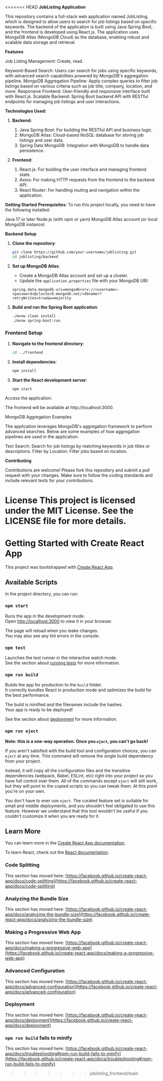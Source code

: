 <<<<<<< HEAD
**JobListing Application**

This repository contains a full-stack web application named JobListing, which is designed to allow users to search for job listings based on specific keywords. The backend of the application is built using Java Spring Boot, and the frontend is developed using React.js. The application uses MongoDB Atlas (MongoDB Cloud) as the database, enabling robust and scalable data storage and retrieval.

**Features**

Job Listing Management: Create, read.

Keyword-Based Search: Users can search for jobs using specific keywords, with advanced search capabilities powered by MongoDB's aggregation pipeline.
MongoDB Aggregation Pipeline: Apply complex queries to filter job listings based on various criteria such as job title, company, location, and more.
Responsive Frontend: User-friendly and responsive interface built with React.js.
Scalable Backend: Spring Boot backend API with RESTful endpoints for managing job listings and user interactions.

**Technologies Used:**
1. **Backend:**

    1. Java Spring Boot: For building the RESTful API   and business logic.
    2. MongoDB Atlas: Cloud-based NoSQL database for   storing job listings and user data.
    3. Spring Data MongoDB: Integration with MongoDB to  handle data persistence.
    
2. **Frontend**:

    1. React.js: For building the user interface and managing frontend state.
    2. Axios: For making HTTP requests from the frontend to the backend API.
    3. React Router: For handling routing and navigation within the application.

**Getting Started**
**Prerequisites**: 
To run this project locally, you need to have the following installed:

Java 17 or later
Node.js (with npm or yarn)
MongoDB Atlas account (or local MongoDB instance)

**Backend Setup**
1. **Clone the repository**:
    ```bash
    git clone https://github.com/your-username/joblisting.git
    cd joblisting/backend
    ```

2. **Set up MongoDB Atlas**:
   - Create a MongoDB Atlas account and set up a cluster.
   - Update the `application.properties` file with your MongoDB URI:
   
    ```properties
    spring.data.mongodb.uri=mongodb+srv://<username>:<password>@cluster0.mongodb.net/<dbname>?retryWrites=true&w=majority
    ```

3. **Build and run the Spring Boot application**:
    ```bash
    ./mvnw clean install
    ./mvnw spring-boot:run
    ```

### Frontend Setup
1. **Navigate to the frontend directory**:
    ```bash
    cd ../frontend
    ```

2. **Install dependencies**:
    ```bash
    npm install
    ```

3. **Start the React development server**:
    ```bash
    npm start
    ```

Access the application:

The frontend will be available at http://localhost:3000.

MongoDB Aggregation Examples

The application leverages MongoDB's aggregation framework to perform advanced searches. Below are some examples of how aggregation pipelines are used in the application:

Text Search: Search for job listings by matching keywords in job titles or descriptions.
Filter by Location: Filter jobs based on location.


**Contributing**

Contributions are welcome! Please fork this repository and submit a pull request with your changes. Make sure to follow the coding standards and include relevant tests for your contributions.

License
This project is licensed under the MIT License. See the LICENSE file for more details.
=======
# Getting Started with Create React App

This project was bootstrapped with [Create React App](https://github.com/facebook/create-react-app).

## Available Scripts

In the project directory, you can run:

### `npm start`

Runs the app in the development mode.\
Open [http://localhost:3000](http://localhost:3000) to view it in your browser.

The page will reload when you make changes.\
You may also see any lint errors in the console.

### `npm test`

Launches the test runner in the interactive watch mode.\
See the section about [running tests](https://facebook.github.io/create-react-app/docs/running-tests) for more information.

### `npm run build`

Builds the app for production to the `build` folder.\
It correctly bundles React in production mode and optimizes the build for the best performance.

The build is minified and the filenames include the hashes.\
Your app is ready to be deployed!

See the section about [deployment](https://facebook.github.io/create-react-app/docs/deployment) for more information.

### `npm run eject`

**Note: this is a one-way operation. Once you `eject`, you can't go back!**

If you aren't satisfied with the build tool and configuration choices, you can `eject` at any time. This command will remove the single build dependency from your project.

Instead, it will copy all the configuration files and the transitive dependencies (webpack, Babel, ESLint, etc) right into your project so you have full control over them. All of the commands except `eject` will still work, but they will point to the copied scripts so you can tweak them. At this point you're on your own.

You don't have to ever use `eject`. The curated feature set is suitable for small and middle deployments, and you shouldn't feel obligated to use this feature. However we understand that this tool wouldn't be useful if you couldn't customize it when you are ready for it.

## Learn More

You can learn more in the [Create React App documentation](https://facebook.github.io/create-react-app/docs/getting-started).

To learn React, check out the [React documentation](https://reactjs.org/).

### Code Splitting

This section has moved here: [https://facebook.github.io/create-react-app/docs/code-splitting](https://facebook.github.io/create-react-app/docs/code-splitting)

### Analyzing the Bundle Size

This section has moved here: [https://facebook.github.io/create-react-app/docs/analyzing-the-bundle-size](https://facebook.github.io/create-react-app/docs/analyzing-the-bundle-size)

### Making a Progressive Web App

This section has moved here: [https://facebook.github.io/create-react-app/docs/making-a-progressive-web-app](https://facebook.github.io/create-react-app/docs/making-a-progressive-web-app)

### Advanced Configuration

This section has moved here: [https://facebook.github.io/create-react-app/docs/advanced-configuration](https://facebook.github.io/create-react-app/docs/advanced-configuration)

### Deployment

This section has moved here: [https://facebook.github.io/create-react-app/docs/deployment](https://facebook.github.io/create-react-app/docs/deployment)

### `npm run build` fails to minify

This section has moved here: [https://facebook.github.io/create-react-app/docs/troubleshooting#npm-run-build-fails-to-minify](https://facebook.github.io/create-react-app/docs/troubleshooting#npm-run-build-fails-to-minify)
>>>>>>> joblisting_frontend/main
